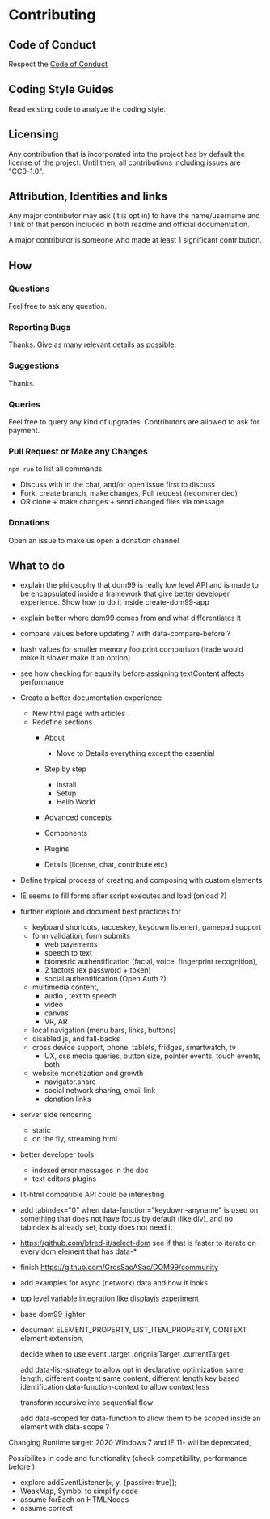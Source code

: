 # Contributing


## Code of Conduct

Respect the [Code of Conduct](CODE_OF_CONDUCT.md)

## Coding Style Guides


Read existing code to analyze the coding style.


## Licensing

Any contribution that is incorporated into the project has by default the license of the project. Until then, all contributions including issues are "CC0-1.0".


## Attribution, Identities and links

Any major contributor may ask (it is opt in) to have the name/username and 1 link of that person included in both readme and official documentation.

A major contributor is someone who made at least 1 significant contribution.

## How

### Questions

Feel free to ask any question.


### Reporting Bugs

Thanks. Give as many relevant details as possible.


### Suggestions

Thanks.


### Queries

Feel free to query any kind of upgrades. Contributors are allowed to ask for payment.


### Pull Request or Make any Changes

`npm run` to list all commands.


 * Discuss with in the chat, and/or open issue first to discuss
 * Fork, create branch, make changes, Pull request (recommended)
 * OR clone + make changes + send changed files via message


### Donations

Open an issue to make us open a donation channel


## What to do


 * explain the philosophy that dom99 is really low level API and is made to be encapsulated inside a framework that give better developer experience. Show how to do it inside create-dom99-app
 * explain better where dom99 comes from and what differentiates it
 * compare values before updating ? with data-compare-before ?
 * hash values for smaller memory footprint comparison (trade would make it slower make it an option)
 * see how checking for equality before assigning textContent affects performance
 * Create a better documentation experience
	* New html page with articles
	* Redefine sections
		* About
			* Move to Details everything except the essential
		* Step by step
			* Install
			* Setup
			* Hello World

		* Advanced concepts
		* Components
		* Plugins
		* Details (license, chat, contribute etc)

 * Define typical process of creating and composing with custom elements
 * IE seems to fill forms after script executes and load (onload ?)
 * further explore and document best practices for
    * keyboard shortcuts, (acceskey, keydown listener), gamepad support
    * form validation, form submits
        * web payements
        * speech to text
        * biometric authentification (facial, voice, fingerprint recognition),
        * 2 factors (ex password + token)
        * social authentification (Open Auth ?)
    * multimedia content,
        * audio , text to speech
        * video
        * canvas
        * VR, AR
    * local navigation (menu bars, links, buttons)
    * disabled js, and fall-backs
    * cross device support, phone, tablets, fridges, smartwatch, tv
        * UX, css media queries, button size, pointer events, touch events, both
    * website monetization and growth
        * navigator.share
        * social network sharing, email link
        * donation links
 * server side rendering
    * static
    * on the fly, streaming html
 * better developer tools
    * indexed error messages in the doc
    * text editors plugins
 * lit-html compatible API could be interesting
 * add tabindex="0" when data-function="keydown-anyname" is used on something that does not have focus by default (like div), and no tabindex is already set, body does not need it
 * https://github.com/bfred-it/select-dom see if that is faster to iterate on every dom element
 that has data-*
 * finish https://github.com/GrosSacASac/DOM99/community
 * add examples for async (network) data and how it looks
 * top level variable integration like displayjs experiment
 * base dom99 lighter
 * document ELEMENT_PROPERTY, LIST_ITEM_PROPERTY, CONTEXT element extension,


    decide when to use event
        .target
        .orignialTarget
        .currentTarget

    add data-list-strategy to allow opt in declarative optimization
        same length, different content
        same content, different length
        key based identification
    data-function-context to allow context less

    transform recursive into sequential flow

    add data-scoped for data-function to allow them to be
    scoped inside an element with data-scope ?

Changing Runtime target: 2020
Windows 7 and IE 11- will be deprecated,

Possibilites in code and functionality
(check compatibility, performance before )

 * explore addEventListener(`x`, y, {passive: true});
 * WeakMap, Symbol to simplify code
 * assume forEach on HTMLNodes
 * assume correct <template> implementation
 * assume custom elements support
 * document.createTreeWalker

